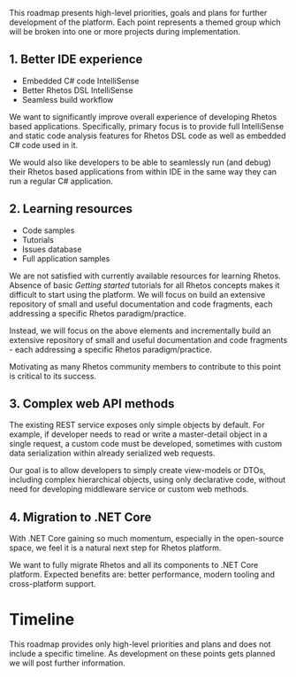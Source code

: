 This roadmap presents high-level priorities, goals and plans for further development of the platform. Each point represents a themed group which will be broken into one or more projects during implementation.

## 1. Better IDE experience

* Embedded C# code IntelliSense
* Better Rhetos DSL IntelliSense
* Seamless build workflow

We want to significantly improve overall experience of developing Rhetos based applications. Specifically, primary focus is to provide full IntelliSense and static code analysis features for Rhetos DSL code as well as embedded C# code used in it.

We would also like developers to be able to seamlessly run (and debug) their Rhetos based applications from within IDE in the same way they can run a regular C# application.

## 2. Learning resources

* Code samples
* Tutorials
* Issues database
* Full application samples

We are not satisfied with currently available resources for learning Rhetos. Absence of basic *Getting started* tutorials for all Rhetos concepts makes it difficult to start using the platform. We will focus on build an extensive repository of small and useful documentation and code fragments, each addressing a specific Rhetos paradigm/practice.

Instead, we will focus on the above elements and incrementally build an extensive repository of small and useful documentation and code fragments - each addressing a specific Rhetos paradigm/practice.

Motivating as many Rhetos community members to contribute to this point is critical to its success.

## 3. Complex web API methods

The existing REST service exposes only simple objects by default. For example, if developer needs to read or write a master-detail object in a single request, a custom code must be developed, sometimes with custom data serialization within already serialized web requests.

Our goal is to allow developers to simply create view-models or DTOs, including complex hierarchical objects, using only declarative code, without need for developing middleware service or custom web methods.

## 4. Migration to .NET Core

With .NET Core gaining so much momentum, especially in the open-source space, we feel it is a natural next step for Rhetos platform.

We want to fully migrate Rhetos and all its components to .NET Core platform. Expected benefits are: better performance, modern tooling and cross-platform support.

# Timeline

This roadmap provides only high-level priorities and plans and does not include a specific timeline. As development on these points gets planned we will post further information.